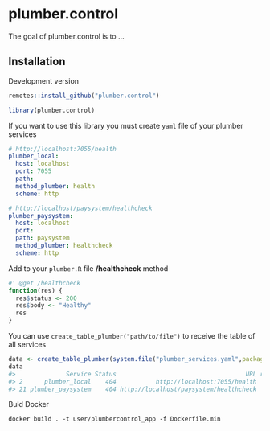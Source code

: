 
<!-- README.md is generated from README.Rmd. Please edit that file -->

# plumber.control

<!-- badges: start -->

<!-- badges: end -->

The goal of plumber.control is to …

## Installation

Development version

``` r
remotes::install_github("plumber.control")
```

``` r
library(plumber.control)
```

If you want to use this library you must create `yaml` file of your
plumber services

``` yaml
# http://localhost:7055/health
plumber_local:
  host: localhost
  port: 7055
  path:
  method_plumber: health
  scheme: http

# http://localhost/paysystem/healthcheck
plumber_paysystem:
  host: localhost
  port:
  path: paysystem
  method_plumber: healthcheck
  scheme: http
```

Add to your `plumber.R` file **/healthcheck** method

``` r
#' @get /healthcheck
function(res) {
  res$status <- 200
  res$body <- "Healthy"
  res
}
```

You can use `create_table_plumber("path/to/file")` to receive the table
of all
services

``` r
data <- create_table_plumber(system.file("plumber_services.yaml",package="plumber.control"))
data
#>              Service Status                                    URL result
#> 2      plumber_local    404           http://localhost:7055/health  FALSE
#> 21 plumber_paysystem    404 http://localhost/paysystem/healthcheck  FALSE
```

Buld Docker

``` shell
docker build . -t user/plumbercontrol_app -f Dockerfile.min
```
